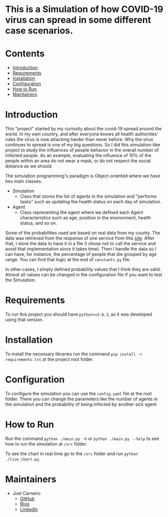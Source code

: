 # This is a Simulation of how COVID-19 virus can spread in some different case scenarios.

# Contents

 * [Introduction](#introduction)
 * [Requirements](#requirements)
 * [Installation](#installation)
 * [Configuration](#configuration)
 * [How to Run](#how-to-run)
 * [Maintainers](#maintainers)

# Introduction

This "project" started by my curiosity about the covid-19 spread around the world. In my own country, and after everyone knows all health authorities' rules the virus is now attacking harder than never before. Why the virus continues to spread is one of my big questions. So I did this simulation-like project to study the influences of people behavior in the overall number of infected people. As an example, evaluating the influence of 10% of the people within an area do not wear a mask, or do not respect the social distance as we should.

The simulation programming's paradigm is Object-oriented where we have two main classes.
* Simulation
    * Class that stores the list of agents in the simulation and "performs tasks" such as updating the health status on each day of simulation.
* Agent 
    * Class representing the agent where we defined each Agent characteristics such as age, position in the environment, health status, and so on.

Some of the probabilities used are based on real data from my county. The data was retrieved from the response of one service from this [site](https://covid19.min-saude.pt/ponto-de-situacao-atual-em-portugal/). After that, I store the data to have it in a file (I chose not to call the service and avoid that implementation since it takes time). Then I handle the data so I can have, for instance, the percentage of people that die grouped by age range. You can find that logic at the end of `constants.py` file.

In other cases, I simply defined probability values that I think they are valid. Almost all values can be changed in the configuration file if you want to test the Simulation.

# Requirements

To run this project you should have `python>=3.8.3`, as it was developed using that version. 

# Installation

To install the necessary libraries run the command `pip install -r requirements.txt` at the project root folder.

# Configuration

To configure the simulation you can use the `config.yaml` file at the root folder.
There you can change the parameters like the number of agents in the simulation and the probability of being infected by another sick agent
  

# How to Run

Run the command `python ./main.py -h` or `python ./main.py --help` to see how to run the simulation at `/src` folder.

To see the chart in real time go to the `/src` folder and run `python ./live_chart.py`.
  

# Maintainers

 * Joel Carneiro
    * [GitHub](https://github.com/jolasman)
    * [Blog](https://smartinsightblog.blogspot.com/)
    * [LinkedIn](https://www.linkedin.com/in/joelcarneiromieic/)


